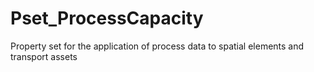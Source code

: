 # Pset_ProcessCapacity

Property set for the application of process data to spatial elements and transport assets
<!-- end of short definition -->

